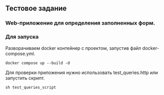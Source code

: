 ## Тестовое задание
### Web-приложение для определения заполненных форм.

### Для запуска
Разворачиваем docker контейнер с проектом, запустив файл docker-compose.yml.

```shell
docker compose up --build -d
```
Для проверки приложения нужно использовать test_queries.http или запустить скрипт.
```shell
sh test_queries_script
```

